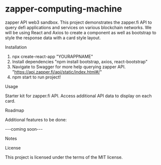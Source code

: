 # zapper-computing-machine
zapper API web3 sandbox.  This project demonstrates the zapper.fi API to query defi applications and services on various blockchain networks.  We will be using React and Axios to create a component as well as bootstrap to style the response data with a card style layout.  


Installation

1.  npx create-react-app "YOURAPPNAME"
2.  Install dependencies "npm install bootstrap, axios, react-bootstrap"
3.  Navigate to Swagger for more help querying zapper API.  "https://api.zapper.fi/api/static/index.html#/"
4.  npm start to run project!

Usage

Starter kit for zapper.fi API.  Access additional API data to display on each card.  

Roadmap

Additional features to be done:

---coming soon---


Notes



License

This project is licensed under the terms of the MIT license.
